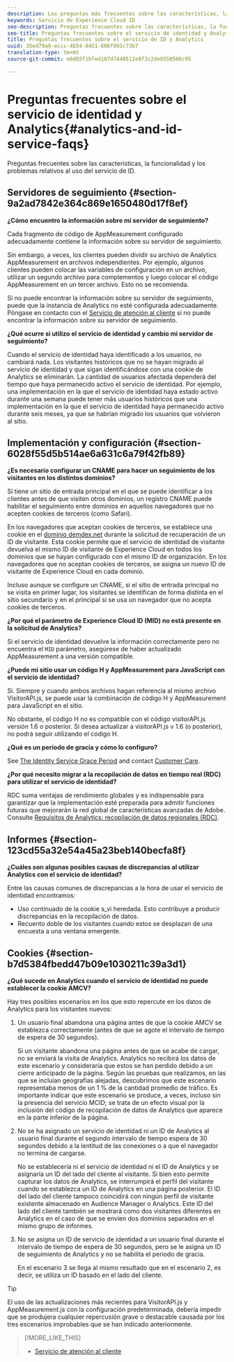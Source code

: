 ```yaml
---
description: Las preguntas más frecuentes sobre las características, la funcionalidad y los problemas relativos al uso del servicio de identidad de Experience Cloud.
keywords: Servicio de Experience Cloud ID
seo-description: Preguntas frecuentes sobre las características, la funcionalidad y los problemas relativos al uso del servicio de identidad.
seo-title: Preguntas frecuentes sobre el servicio de identidad y Analytics
title: Preguntas frecuentes sobre el servicio de ID y Analytics
uuid: 35ed79a9-eccc-4b54-8451-606f091c73b7
translation-type: tm+mt
source-git-commit: e6d65f1bfed187d7440512e8f3c2de0550506c95

---
```



# Preguntas frecuentes sobre el servicio de identidad y Analytics{#analytics-and-id-service-faqs}

Preguntas frecuentes sobre las características, la funcionalidad y los problemas relativos al uso del servicio de ID.

## Servidores de seguimiento {#section-9a2ad7842e364c869e1650480d17f8ef}

**¿Cómo encuentro la información sobre mi servidor de seguimiento?**

Cada fragmento de código de AppMeasurement configurado adecuadamente contiene la información sobre su servidor de seguimiento.

Sin embargo, a veces, los clientes pueden dividir su archivo de Analytics AppMeasurement en archivos independientes. Por ejemplo, algunos clientes pueden colocar las variables de configuración en un archivo, utilizar un segundo archivo para complementos y luego colocar el código AppMeasurement en un tercer archivo. Esto no se recomienda.

Si no puede encontrar la información sobre su servidor de seguimiento, puede que la instancia de Analytics no esté configurada adecuadamente. Póngase en contacto con el [Servicio de atención al cliente](https://helpx.adobe.com/marketing-cloud/contact-support.html) si no puede encontrar la información sobre su servidor de seguimiento.

**¿Qué ocurre si utilizo el servicio de identidad y cambio mi servidor de seguimiento?**

Cuando el servicio de identidad haya identificado a los usuarios, no cambiará nada. Los visitantes históricos que no se hayan migrado al servicio de identidad y que sigan identificándose con una cookie de Analytics se eliminarán. La cantidad de usuarios afectada dependerá del tiempo que haya permanecido activo el servicio de identidad. Por ejemplo, una implementación en la que el servicio de identidad haya estado activo durante una semana puede tener más usuarios históricos que una implementación en la que el servicio de identidad haya permanecido activo durante seis meses, ya que se habrían migrado los usuarios que volvieron al sitio.

## Implementación y configuración {#section-6028f55d5b514ae6a631c6a79f42fb89}

**¿Es necesario configurar un CNAME para hacer un seguimiento de los visitantes en los distintos dominios?**

Si tiene un sitio de entrada principal en el que se puede identificar a los clientes antes de que visiten otros dominios, un registro CNAME puede habilitar el seguimiento entre dominios en aquellos navegadores que no acepten cookies de terceros (como Safari).

En los navegadores que aceptan cookies de terceros, se establece una cookie en el [dominio demdex.net](https://marketing.adobe.com/resources/help/en_US/aam/demdex-calls.html) durante la solicitud de recuperación de un ID de visitante. Esta cookie permite que el servicio de identidad de visitante devuelva el mismo ID de visitante de Experience Cloud en todos los dominios que se hayan configurado con el mismo ID de organización. En los navegadores que no aceptan cookies de terceros, se asigna un nuevo ID de visitante de Experience Cloud en cada dominio.

Incluso aunque se configure un CNAME, si el sitio de entrada principal no se visita en primer lugar, los visitantes se identifican de forma distinta en el sitio secundario y en el principal si se usa un navegador que no acepta cookies de terceros.

**¿Por qué el parámetro de Experience Cloud ID (MID) no está presente en la solicitud de Analytics?**

Si el servicio de identidad devuelve la información correctamente pero no encuentra el `MID` parámetro, asegúrese de haber actualizado AppMeasurement a una versión compatible.

**¿Puede mi sitio usar un código H y AppMeasurement para JavaScript con el servicio de identidad?**

Sí. Siempre y cuando ambos archivos hagan referencia al mismo archivo VisitorAPI.js, se puede usar la combinación de código H y AppMeasurement para JavaScript en el sitio.

No obstante, el código H no es compatible con el código visitorAPI.js versión 1.6 o posterior. Si desea actualizar a visitorAPI.js v 1.6 (o posterior), no podrá seguir utilizando el código H.

**¿Qué es un período de gracia y cómo lo configuro?**

See [The Identity Service Grace Period](../reference/analytics-reference/grace-period.md) and contact [Customer Care](https://helpx.adobe.com/marketing-cloud/contact-support.html).

**¿Por qué necesito migrar a la recopilación de datos en tiempo real (RDC) para utilizar el servicio de identidad?**

RDC suma ventajas de rendimiento globales y es indispensable para garantizar que la implementación esté preparada para admitir funciones futuras que mejorarán la red global de características avanzadas de Adobe. Consulte [Requisitos de Analytics: recopilación de datos regionales (RDC)](../reference/requirements.md#section-7d04bb013bc84a25bae3b148bc0ca25f).

## Informes {#section-123cd55a32e54a45a23beb140becfa8f}

**¿Cuáles son algunas posibles causas de discrepancias al utilizar Analytics con el servicio de identidad?**

Entre las causas comunes de discrepancias a la hora de usar el servicio de identidad encontramos:

* Uso continuado de la cookie s_vi heredada. Esto contribuye a producir discrepancias en la recopilación de datos.
* Recuento doble de los visitantes cuando estos se desplazan de una encuesta a una ventana emergente.

## Cookies {#section-b7d5384fbedd47b09e1030211c39a3d1}

**¿Qué sucede en Analytics cuando el servicio de identidad no puede establecer la cookie AMCV?**

Hay tres posibles escenarios en los que esto repercute en los datos de Analytics para los visitantes nuevos:

1. Un usuario final abandona una página antes de que la cookie AMCV se establezca correctamente (antes de que se agote el intervalo de tiempo de espera de 30 segundos).

   Si un visitante abandona una página antes de que se acabe de cargar, no se enviará la visita de Analytics. Analytics no recibirá los datos de este escenario y consideraría que estos se han perdido debido a un cierre anticipado de la página. Según las pruebas que realizamos, en las que se incluían geografías alejadas, descubrimos que este escenario representaba menos de un 1 % de la cantidad promedio de tráfico. Es importante indicar que este escenario se produce, a veces, incluso sin la presencia del servicio MCID; se trata de un efecto visual por la inclusión del código de recopilación de datos de Analytics que aparece en la parte inferior de la página.

1. No se ha asignado un servicio de identidad ni un ID de Analytics al usuario final durante el segundo intervalo de tiempo espera de 30 segundos debido a la lentitud de las conexiones o a que el navegador no termina de cargarse.

   No se establecería ni el servicio de identidad ni el ID de Analytics y se asignaría un ID del lado del cliente al visitante. Si bien esto permite capturar los datos de Analytics, se interrumpirá el perfil del visitante cuando se establezca un ID de Analytics en una página posterior. El ID del lado del cliente tampoco coincidirá con ningún perfil de visitante existente almacenado en Audience Manager o Analytics. Este ID del lado del cliente también se mostrará como dos visitantes diferentes en Analytics en el caso de que se envíen dos dominios separados en el mismo grupo de informes.

1. No se asigna un ID de servicio de identidad a un usuario final durante el intervalo de tiempo de espera de 30 segundos, pero se le asigna un ID de seguimiento de Analytics y no se habilita el período de gracia.

   En el escenario 3 se llega al mismo resultado que en el escenario 2, es decir, se utiliza un ID basado en el lado del cliente.

>[!TIP]
>
>El uso de las actualizaciones más recientes para VisitorAPI.js y AppMeasurement.js con la configuración predeterminada, debería impedir que se produjera cualquier repercusión grave o destacable causada por los tres escenarios improbables que se han indicado anteriormente.

>[!MORE_LIKE_THIS]
>
>* [Servicio de atención al cliente](https://helpx.adobe.com/marketing-cloud/contact-support.html)

